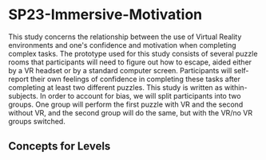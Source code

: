# SP23-Immersive-Motivation
This study concerns the relationship between the use of Virtual Reality environments and one's confidence and motivation when completing complex tasks. The prototype used for this study consists of several puzzle rooms that participants will need to figure out how to escape, aided either by a VR headset or by a standard computer screen. Participants will self-report their own feelings of confidence in completing these tasks after completing at least two different puzzles.
This study is written as within-subjects. In order to account for bias, we will split participants into two groups. One group will perform the first puzzle with VR and the second without VR, and the second group will do the same, but with the VR/no VR groups switched.
## Concepts for Levels
